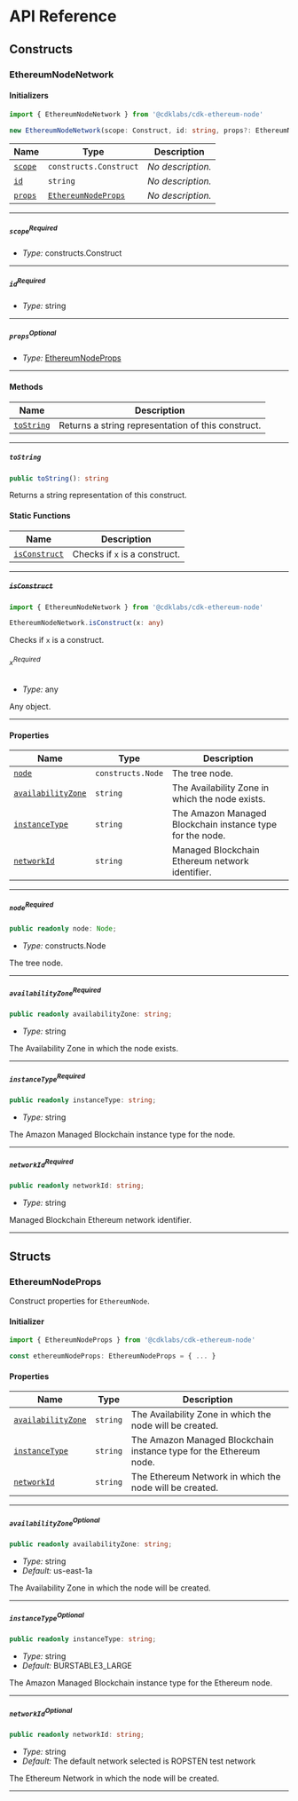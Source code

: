 # API Reference <a name="API Reference" id="api-reference"></a>

## Constructs <a name="Constructs" id="Constructs"></a>

### EthereumNodeNetwork <a name="EthereumNodeNetwork" id="@cdklabs/cdk-ethereum-node.EthereumNodeNetwork"></a>

#### Initializers <a name="Initializers" id="@cdklabs/cdk-ethereum-node.EthereumNodeNetwork.Initializer"></a>

```typescript
import { EthereumNodeNetwork } from '@cdklabs/cdk-ethereum-node'

new EthereumNodeNetwork(scope: Construct, id: string, props?: EthereumNodeProps)
```

| **Name** | **Type** | **Description** |
| --- | --- | --- |
| <code><a href="#@cdklabs/cdk-ethereum-node.EthereumNodeNetwork.Initializer.parameter.scope">scope</a></code> | <code>constructs.Construct</code> | *No description.* |
| <code><a href="#@cdklabs/cdk-ethereum-node.EthereumNodeNetwork.Initializer.parameter.id">id</a></code> | <code>string</code> | *No description.* |
| <code><a href="#@cdklabs/cdk-ethereum-node.EthereumNodeNetwork.Initializer.parameter.props">props</a></code> | <code><a href="#@cdklabs/cdk-ethereum-node.EthereumNodeProps">EthereumNodeProps</a></code> | *No description.* |

---

##### `scope`<sup>Required</sup> <a name="scope" id="@cdklabs/cdk-ethereum-node.EthereumNodeNetwork.Initializer.parameter.scope"></a>

- *Type:* constructs.Construct

---

##### `id`<sup>Required</sup> <a name="id" id="@cdklabs/cdk-ethereum-node.EthereumNodeNetwork.Initializer.parameter.id"></a>

- *Type:* string

---

##### `props`<sup>Optional</sup> <a name="props" id="@cdklabs/cdk-ethereum-node.EthereumNodeNetwork.Initializer.parameter.props"></a>

- *Type:* <a href="#@cdklabs/cdk-ethereum-node.EthereumNodeProps">EthereumNodeProps</a>

---

#### Methods <a name="Methods" id="Methods"></a>

| **Name** | **Description** |
| --- | --- |
| <code><a href="#@cdklabs/cdk-ethereum-node.EthereumNodeNetwork.toString">toString</a></code> | Returns a string representation of this construct. |

---

##### `toString` <a name="toString" id="@cdklabs/cdk-ethereum-node.EthereumNodeNetwork.toString"></a>

```typescript
public toString(): string
```

Returns a string representation of this construct.

#### Static Functions <a name="Static Functions" id="Static Functions"></a>

| **Name** | **Description** |
| --- | --- |
| <code><a href="#@cdklabs/cdk-ethereum-node.EthereumNodeNetwork.isConstruct">isConstruct</a></code> | Checks if `x` is a construct. |

---

##### ~~`isConstruct`~~ <a name="isConstruct" id="@cdklabs/cdk-ethereum-node.EthereumNodeNetwork.isConstruct"></a>

```typescript
import { EthereumNodeNetwork } from '@cdklabs/cdk-ethereum-node'

EthereumNodeNetwork.isConstruct(x: any)
```

Checks if `x` is a construct.

###### `x`<sup>Required</sup> <a name="x" id="@cdklabs/cdk-ethereum-node.EthereumNodeNetwork.isConstruct.parameter.x"></a>

- *Type:* any

Any object.

---

#### Properties <a name="Properties" id="Properties"></a>

| **Name** | **Type** | **Description** |
| --- | --- | --- |
| <code><a href="#@cdklabs/cdk-ethereum-node.EthereumNodeNetwork.property.node">node</a></code> | <code>constructs.Node</code> | The tree node. |
| <code><a href="#@cdklabs/cdk-ethereum-node.EthereumNodeNetwork.property.availabilityZone">availabilityZone</a></code> | <code>string</code> | The Availability Zone in which the node exists. |
| <code><a href="#@cdklabs/cdk-ethereum-node.EthereumNodeNetwork.property.instanceType">instanceType</a></code> | <code>string</code> | The Amazon Managed Blockchain instance type for the node. |
| <code><a href="#@cdklabs/cdk-ethereum-node.EthereumNodeNetwork.property.networkId">networkId</a></code> | <code>string</code> | Managed Blockchain Ethereum network identifier. |

---

##### `node`<sup>Required</sup> <a name="node" id="@cdklabs/cdk-ethereum-node.EthereumNodeNetwork.property.node"></a>

```typescript
public readonly node: Node;
```

- *Type:* constructs.Node

The tree node.

---

##### `availabilityZone`<sup>Required</sup> <a name="availabilityZone" id="@cdklabs/cdk-ethereum-node.EthereumNodeNetwork.property.availabilityZone"></a>

```typescript
public readonly availabilityZone: string;
```

- *Type:* string

The Availability Zone in which the node exists.

---

##### `instanceType`<sup>Required</sup> <a name="instanceType" id="@cdklabs/cdk-ethereum-node.EthereumNodeNetwork.property.instanceType"></a>

```typescript
public readonly instanceType: string;
```

- *Type:* string

The Amazon Managed Blockchain instance type for the node.

---

##### `networkId`<sup>Required</sup> <a name="networkId" id="@cdklabs/cdk-ethereum-node.EthereumNodeNetwork.property.networkId"></a>

```typescript
public readonly networkId: string;
```

- *Type:* string

Managed Blockchain Ethereum network identifier.

---


## Structs <a name="Structs" id="Structs"></a>

### EthereumNodeProps <a name="EthereumNodeProps" id="@cdklabs/cdk-ethereum-node.EthereumNodeProps"></a>

Construct properties for `EthereumNode`.

#### Initializer <a name="Initializer" id="@cdklabs/cdk-ethereum-node.EthereumNodeProps.Initializer"></a>

```typescript
import { EthereumNodeProps } from '@cdklabs/cdk-ethereum-node'

const ethereumNodeProps: EthereumNodeProps = { ... }
```

#### Properties <a name="Properties" id="Properties"></a>

| **Name** | **Type** | **Description** |
| --- | --- | --- |
| <code><a href="#@cdklabs/cdk-ethereum-node.EthereumNodeProps.property.availabilityZone">availabilityZone</a></code> | <code>string</code> | The Availability Zone in which the node will be created. |
| <code><a href="#@cdklabs/cdk-ethereum-node.EthereumNodeProps.property.instanceType">instanceType</a></code> | <code>string</code> | The Amazon Managed Blockchain instance type for the Ethereum node. |
| <code><a href="#@cdklabs/cdk-ethereum-node.EthereumNodeProps.property.networkId">networkId</a></code> | <code>string</code> | The Ethereum Network in which the node will be created. |

---

##### `availabilityZone`<sup>Optional</sup> <a name="availabilityZone" id="@cdklabs/cdk-ethereum-node.EthereumNodeProps.property.availabilityZone"></a>

```typescript
public readonly availabilityZone: string;
```

- *Type:* string
- *Default:* us-east-1a

The Availability Zone in which the node will be created.

---

##### `instanceType`<sup>Optional</sup> <a name="instanceType" id="@cdklabs/cdk-ethereum-node.EthereumNodeProps.property.instanceType"></a>

```typescript
public readonly instanceType: string;
```

- *Type:* string
- *Default:* BURSTABLE3_LARGE

The Amazon Managed Blockchain instance type for the Ethereum node.

---

##### `networkId`<sup>Optional</sup> <a name="networkId" id="@cdklabs/cdk-ethereum-node.EthereumNodeProps.property.networkId"></a>

```typescript
public readonly networkId: string;
```

- *Type:* string
- *Default:* The default network selected is ROPSTEN test network

The Ethereum Network in which the node will be created.

---



